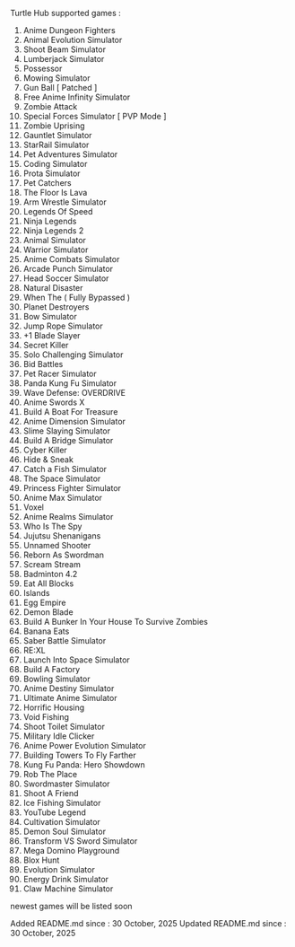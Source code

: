 Turtle Hub supported games :

1. Anime Dungeon Fighters
2. Animal Evolution Simulator
3. Shoot Beam Simulator
4. Lumberjack Simulator
5. Possessor
6. Mowing Simulator
7. Gun Ball [ Patched ]
8. Free Anime Infinity Simulator
9. Zombie Attack
10. Special Forces Simulator [ PVP Mode ]
11. Zombie Uprising
12. Gauntlet Simulator
13. StarRail Simulator
14. Pet Adventures Simulator
15. Coding Simulator
16. Prota Simulator
17. Pet Catchers
18. The Floor Is Lava
19. Arm Wrestle Simulator
20. Legends Of Speed
21. Ninja Legends
22. Ninja Legends 2
23. Animal Simulator
24. Warrior Simulator
25. Anime Combats Simulator
26. Arcade Punch Simulator
27. Head Soccer Simulator
28. Natural Disaster
29. When The ( Fully Bypassed )
30. Planet Destroyers
31. Bow Simulator
32. Jump Rope Simulator
33. +1 Blade Slayer
34. Secret Killer
35. Solo Challenging Simulator
36. Bid Battles
37. Pet Racer Simulator
38. Panda Kung Fu Simulator
39. Wave Defense: OVERDRIVE
40. Anime Swords X
41. Build A Boat For Treasure
42. Anime Dimension Simulator
43. Slime Slaying Simulator
44. Build A Bridge Simulator
45. Cyber Killer
46. Hide & Sneak
47. Catch a Fish Simulator
48. The Space Simulator
49. Princess Fighter Simulator
50. Anime Max Simulator
51. Voxel
52. Anime Realms Simulator
53. Who Is The Spy
54. Jujutsu Shenanigans
55. Unnamed Shooter
56. Reborn As Swordman
57. Scream Stream 
58. Badminton 4.2
59. Eat All Blocks
60. Islands
61. Egg Empire
62. Demon Blade
63. Build A Bunker In Your House To Survive Zombies
64. Banana Eats
65. Saber Battle Simulator
66. RE:XL
67. Launch Into Space Simulator
68. Build A Factory
69. Bowling Simulator
70. Anime Destiny Simulator
71. Ultimate Anime Simulator
72. Horrific Housing
73. Void Fishing 
74. Shoot Toilet Simulator
75. Military Idle Clicker
76. Anime Power Evolution Simulator
77. Building Towers To Fly Farther
78. Kung Fu Panda: Hero Showdown
79. Rob The Place
80. Swordmaster Simulator
81. Shoot A Friend
82. Ice Fishing Simulator
83. YouTube Legend
84. Cultivation Simulator
85. Demon Soul Simulator
86. Transform VS Sword Simulator
87. Mega Domino Playground
88. Blox Hunt
89. Evolution Simulator
90. Energy Drink Simulator
91. Claw Machine Simulator

newest games will be listed soon

Added README.md since : 30 October, 2025
Updated README.md since : 30 October, 2025
